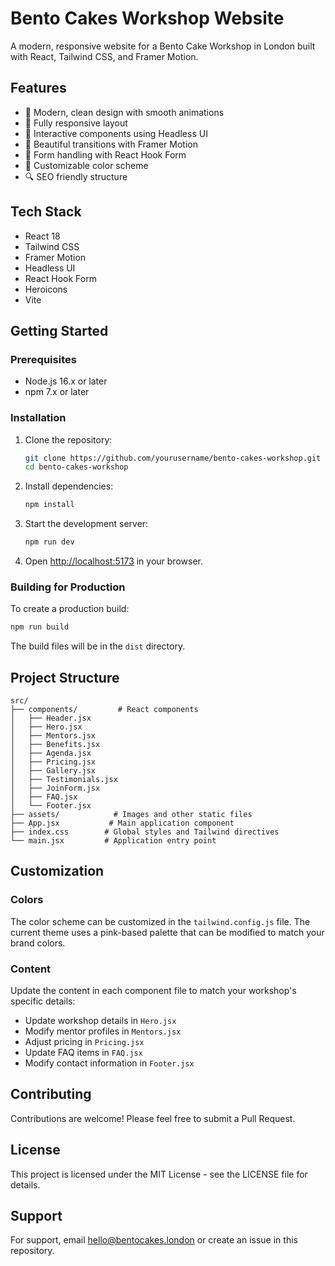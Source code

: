 # Bento Cakes Workshop Website

A modern, responsive website for a Bento Cake Workshop in London built with React, Tailwind CSS, and Framer Motion.

## Features

- 🎨 Modern, clean design with smooth animations
- 📱 Fully responsive layout
- 🎯 Interactive components using Headless UI
- 🌟 Beautiful transitions with Framer Motion
- 📝 Form handling with React Hook Form
- 🎨 Customizable color scheme
- 🔍 SEO friendly structure

## Tech Stack

- React 18
- Tailwind CSS
- Framer Motion
- Headless UI
- React Hook Form
- Heroicons
- Vite

## Getting Started

### Prerequisites

- Node.js 16.x or later
- npm 7.x or later

### Installation

1. Clone the repository:
   ```bash
   git clone https://github.com/yourusername/bento-cakes-workshop.git
   cd bento-cakes-workshop
   ```

2. Install dependencies:
   ```bash
   npm install
   ```

3. Start the development server:
   ```bash
   npm run dev
   ```

4. Open [http://localhost:5173](http://localhost:5173) in your browser.

### Building for Production

To create a production build:

```bash
npm run build
```

The build files will be in the `dist` directory.

## Project Structure

```
src/
├── components/         # React components
│   ├── Header.jsx
│   ├── Hero.jsx
│   ├── Mentors.jsx
│   ├── Benefits.jsx
│   ├── Agenda.jsx
│   ├── Pricing.jsx
│   ├── Gallery.jsx
│   ├── Testimonials.jsx
│   ├── JoinForm.jsx
│   ├── FAQ.jsx
│   └── Footer.jsx
├── assets/            # Images and other static files
├── App.jsx           # Main application component
├── index.css        # Global styles and Tailwind directives
└── main.jsx         # Application entry point
```

## Customization

### Colors

The color scheme can be customized in the `tailwind.config.js` file. The current theme uses a pink-based palette that can be modified to match your brand colors.

### Content

Update the content in each component file to match your workshop's specific details:

- Update workshop details in `Hero.jsx`
- Modify mentor profiles in `Mentors.jsx`
- Adjust pricing in `Pricing.jsx`
- Update FAQ items in `FAQ.jsx`
- Modify contact information in `Footer.jsx`

## Contributing

Contributions are welcome! Please feel free to submit a Pull Request.

## License

This project is licensed under the MIT License - see the LICENSE file for details.

## Support

For support, email hello@bentocakes.london or create an issue in this repository.
